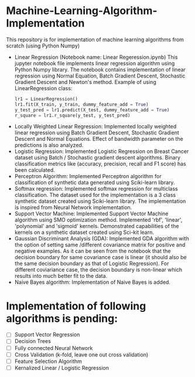 # Machine-Learning-Algorithm-Implementation
This repository is for implementation of machine learning algorithms from scratch (using Python Numpy)
* Linear Regression (Notebook name: Linear Regeression.ipynb)
This jupyter notebook file implements linear regression algorithm using Python Numpy library. The notebook contains implementation of linear regression using Normal Equation, Batch Gradient Descent, Stochastic Gradient Descent and Newton's method.
Example of using LinearRegression class:
  ```python
  lr1 = LinearRegression()
  lr1.fit(X_train, y_train, dummy_feature_add = True)
  y_test_pred = lr1.predict(X_test, dummy_feature_add = True)
  r_square = lr1.r_square(y_test, y_test_pred)
  ```
* Locally Weighted Linear Regression: Implemented locally weighted linear regression using Batch Gradient Descent, Stochastic Gradient Descent and Normal Equations. Effect of bandwidth parameter on the predictions is also analyzed.
* Logistic Regression: Implemented Logistic Regression on Breast Cancer dataset using Batch / Stochastic gradient descent algorithms. Binary classification metrics like (accuracy, precision, recall and F1 score) has been calculated.
* Perceptron Algorithm: Implemented Perceptron algorithm for classification of synthetic data generated using Sciki-learn library.
* Softmax regression: Implemented softmax regression for multiclass classification. The dataset used for the implementation is a 3 class synthetic dataset created using Sciki-learn library. The implementation is inspired from Neural Network implementation.
* Support Vector Machine: Implemented Support Vector Machine algorithm using SMO optimization method. Implemented 'rbf', 'linear', 'polynomial' and 'sigmoid' kernels. Demonstrated capabilities of the kernels on a synthetic dataset created using Sci-kit learn.
* Gaussian Discriminant Analysis (GDA): Implemented GDA algorithm with the option of setting same /different covariance matrix for positive and negative examples. As it can be seen from the notebook that the decision boundary for same covariance case is linear (it should also be the same decision boundary as that of Logistic Regression). For different coviariance case, the decision boundary is non-linear which results into much better fit to the data.
* Naive Bayes algorithm: Implementation of Naive Bayes is added.

# Implementation of following algorithms is pending:
- [ ] Support Vector Regression
- [ ] Decision Trees
- [ ] Fully connected Neural Network
- [ ] Cross Validation (k-fold, leave one out cross validation)
- [ ] Feature Selection Algorithm
- [ ] Kernalized Linear / Logistic Regression
